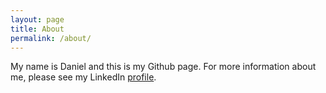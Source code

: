 ```yaml
---
layout: page
title: About
permalink: /about/
---
```


My name is Daniel and this is my Github page. For more information about me, please see my LinkedIn [profile](https://www.linkedin.com/in/daniel-d-01568423/).
